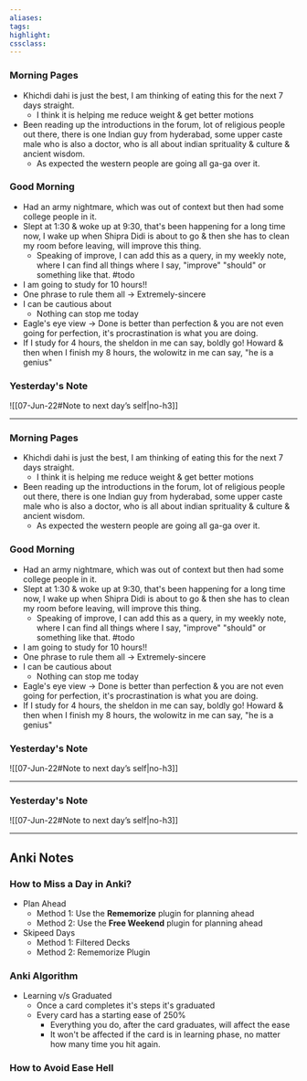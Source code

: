 ```yaml
---
aliases:  
tags:
highlight:  
cssclass:
---
```

### Morning Pages
- Khichdi dahi is just the best, I am thinking of eating this for the next 7 days straight.
    - I think it is helping me reduce weight & get better motions
- Been reading up the introductions in the forum, lot of religious people out there, there is one Indian guy from hyderabad, some upper caste male who is also a doctor, who is all about indian sprituality & culture & ancient wisdom.
    - As expected the western people are going all ga-ga over it.

### Good Morning
- Had an army nightmare, which was out of context but then had some college people in it.
-  Slept at 1:30 & woke up at 9:30, that's been happening for a long time now, I wake up when Shipra Didi is about to go & then she has to clean my room before leaving, will improve this thing.
    - Speaking of improve, I can add this as a query, in my weekly note, where I can find all things where I say, "improve" "should" or something like that. #todo
- I am going to study for 10 hours!!
- One phrase to rule them all → Extremely-sincere
- I can be cautious about
    - Nothing can stop me today
- Eagle's eye view → Done is better than perfection & you are not even going for perfection, it's procrastination is what you are doing.
- If I study for 4 hours, the sheldon in me can say, boldly go! Howard & then when I finish my 8 hours, the wolowitz in me can say, "he is a genius"


### Yesterday's Note
 ![[07-Jun-22#Note to next day’s self|no-h3]]

--- 



### Morning Pages
- Khichdi dahi is just the best, I am thinking of eating this for the next 7 days straight.
    - I think it is helping me reduce weight & get better motions
- Been reading up the introductions in the forum, lot of religious people out there, there is one Indian guy from hyderabad, some upper caste male who is also a doctor, who is all about indian sprituality & culture & ancient wisdom.
    - As expected the western people are going all ga-ga over it.

### Good Morning
- Had an army nightmare, which was out of context but then had some college people in it.
-  Slept at 1:30 & woke up at 9:30, that's been happening for a long time now, I wake up when Shipra Didi is about to go & then she has to clean my room before leaving, will improve this thing.
    - Speaking of improve, I can add this as a query, in my weekly note, where I can find all things where I say, "improve" "should" or something like that. #todo
- I am going to study for 10 hours!!
- One phrase to rule them all → Extremely-sincere
- I can be cautious about
    - Nothing can stop me today
- Eagle's eye view → Done is better than perfection & you are not even going for perfection, it's procrastination is what you are doing.
- If I study for 4 hours, the sheldon in me can say, boldly go! Howard & then when I finish my 8 hours, the wolowitz in me can say, "he is a genius"


### Yesterday's Note
 ![[07-Jun-22#Note to next day’s self|no-h3]]

--- 





### Yesterday's Note
 ![[07-Jun-22#Note to next day’s self|no-h3]]

--- 


## Anki Notes
### How to Miss a Day in Anki?
- Plan Ahead
	- Method 1: Use the **Rememorize** plugin for planning ahead
	- Method 2: Use the **Free Weekend** plugin for planning ahead
- Skipeed Days
	- Method 1: Filtered Decks
	- Method 2: Rememorize Plugin

### Anki Algorithm
- Learning v/s Graduated
	- Once a card completes it's steps it's graduated 
	- Every card has a starting ease of 250%
		- Everything you do, after the card graduates, will affect the ease
		- It won't be affected if the card is in learning phase, no matter how many time you hit again.


### How to Avoid Ease Hell

